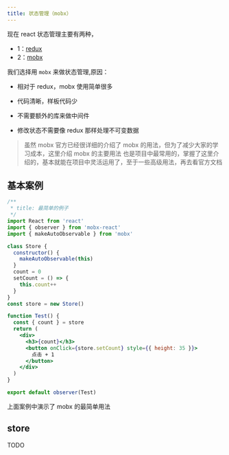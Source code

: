 ```yaml
---
title: 状态管理（mobx）
---
```


现在 react 状态管理主要有两种，

- 1：[redux](https://redux.js.org/)
- 2：[mobx](https://cn.mobx.js.org/)

我们选择用 `mobx` 来做状态管理,原因：

- 相对于 redux，mobx 使用简单很多

- 代码清晰，样板代码少

- 不需要额外的库来做中间件

- 修改状态不需要像 redux 那样处理不可变数据

> 虽然 mobx 官方已经很详细的介绍了 mobx 的用法，但为了减少大家的学习成本，这里介绍 mobx 的主要用法
> 也是项目中最常用的，掌握了这里介绍的，基本就能在项目中灵活运用了，至于一些高级用法，再去看官方文档

## 基本案例

```jsx
/**
 * title: 最简单的例子
 */
import React from 'react'
import { observer } from 'mobx-react'
import { makeAutoObservable } from 'mobx'

class Store {
  constructor() {
    makeAutoObservable(this)
  }
  count = 0
  setCount = () => {
    this.count++
  }
}
const store = new Store()

function Test() {
  const { count } = store
  return (
    <div>
      <h3>{count}</h3>
      <button onClick={store.setCount} style={{ height: 35 }}>
        点击 + 1
      </button>
    </div>
  )
}

export default observer(Test)
```

上面案例中演示了 mobx 的最简单用法

## store

TODO
